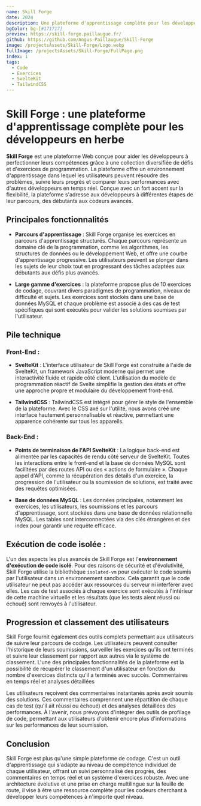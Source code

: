 ```yaml
---
name: Skill Forge
date: 2024
description: Une plateforme d'apprentissage complète pour les développeurs en herbe
bgColor: bg-[#171717]
preview: https://skill-forge.paillaugue.fr/
github: https://github.com/Angus-Paillaugue/Skill-Forge
image: /projectsAssets/Skill-Forge/Logo.webp
fullImage: /projectsAssets/Skill-Forge/FullPage.png
index: 1
tags:
  - Code
  - Exercices
  - SvelteKit
  - TailwindCSS
---
```


# Skill Forge : une plateforme d'apprentissage complète pour les développeurs en herbe

**Skill Forge** est une plateforme Web conçue pour aider les développeurs à perfectionner leurs compétences grâce à une collection diversifiée de défis et d'exercices de programmation. La plateforme offre un environnement d'apprentissage dans lequel les utilisateurs peuvent résoudre des problèmes, suivre leurs progrès et comparer leurs performances avec d'autres développeurs en temps réel. Conçue avec un fort accent sur la flexibilité, la plateforme s'adresse aux développeurs à différentes étapes de leur parcours, des débutants aux codeurs avancés.

## Principales fonctionnalités

- **Parcours d'apprentissage** : Skill Forge organise les exercices en parcours d'apprentissage structurés. Chaque parcours représente un domaine clé de la programmation, comme les algorithmes, les structures de données ou le développement Web, et offre une courbe d'apprentissage progressive. Les utilisateurs peuvent se plonger dans les sujets de leur choix tout en progressant des tâches adaptées aux débutants aux défis plus avancés.

- **Large gamme d'exercices** : la plateforme propose plus de 10 exercices de codage, couvrant divers paradigmes de programmation, niveaux de difficulté et sujets. Les exercices sont stockés dans une base de données MySQL et chaque problème est associé à des cas de test spécifiques qui sont exécutés pour valider les solutions soumises par l'utilisateur.

## Pile technique

### Front-End :

- **SvelteKit** : L'interface utilisateur de Skill Forge est construite à l'aide de SvelteKit, un framework JavaScript moderne qui permet une interactivité fluide et rapide côté client. L'utilisation du modèle de programmation réactif de Svelte simplifie la gestion des états et offre une approche propre et modulaire du développement front-end.

- **TailwindCSS** : TailwindCSS est intégré pour gérer le style de l'ensemble de la plateforme. Avec le CSS axé sur l'utilité, nous avons créé une interface hautement personnalisable et réactive, permettant une apparence cohérente sur tous les appareils.

### Back-End :

- **Points de terminaison de l'API SvelteKit** : La logique back-end est alimentée par les capacités de rendu côté serveur de SvelteKit. Toutes les interactions entre le front-end et la base de données MySQL sont facilitées par des routes API ou des « actions de formulaire ». Chaque appel d'API, comme la récupération des détails d'un exercice, la progression de l'utilisateur ou la soumission de solutions, est traité avec des requêtes optimisées.

- **Base de données MySQL** : Les données principales, notamment les exercices, les utilisateurs, les soumissions et les parcours d'apprentissage, sont stockées dans une base de données relationnelle MySQL. Les tables sont interconnectées via des clés étrangères et des index pour garantir une requête efficace.

## Exécution de code isolée :

L'un des aspects les plus avancés de Skill Forge est l'**environnement d'exécution de code isolé**. Pour des raisons de sécurité et d'évolutivité, Skill Forge utilise la bibliothèque `isolated-vm` pour exécuter le code soumis par l'utilisateur dans un environnement sandbox. Cela garantit que le code utilisateur ne peut pas accéder aux ressources du serveur ni interférer avec elles. Les cas de test associés à chaque exercice sont exécutés à l'intérieur de cette machine virtuelle et les résultats (que les tests aient réussi ou échoué) sont renvoyés à l'utilisateur.

## Progression et classement des utilisateurs

Skill Forge fournit également des outils complets permettant aux utilisateurs de suivre leur parcours de codage. Les utilisateurs peuvent consulter l'historique de leurs soumissions, surveiller les exercices qu'ils ont terminés et suivre leur classement par rapport aux autres via le système de classement. L'une des principales fonctionnalités de la plateforme est la possibilité de récupérer le classement d'un utilisateur en fonction du nombre d'exercices distincts qu'il a terminés avec succès.
Commentaires en temps réel et analyses détaillées

Les utilisateurs reçoivent des commentaires instantanés après avoir soumis des solutions. Ces commentaires comprennent une répartition de chaque cas de test (qu'il ait réussi ou échoué) et des analyses détaillées des performances. À l'avenir, nous prévoyons d'intégrer des outils de profilage de code, permettant aux utilisateurs d'obtenir encore plus d'informations sur les performances de leur soumission.

## Conclusion

Skill Forge est plus qu'une simple plateforme de codage. C'est un outil d'apprentissage qui s'adapte au niveau de compétence individuel de chaque utilisateur, offrant un suivi personnalisé des progrès, des commentaires en temps réel et un système d'exercices robuste. Avec une architecture évolutive et une prise en charge multilingue sur la feuille de route, il vise à être une ressource complète pour les codeurs cherchant à développer leurs compétences à n'importe quel niveau.
